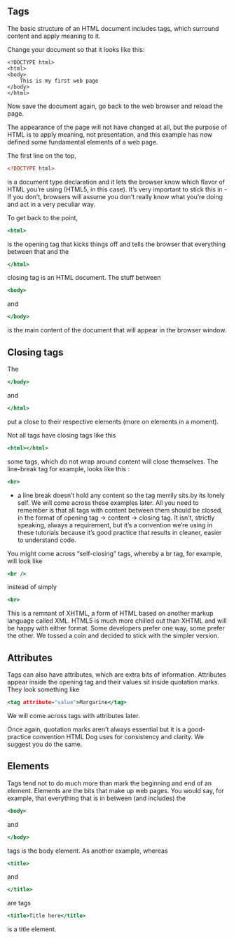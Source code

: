 ## Tags

The basic structure of an HTML document includes tags, which surround content and apply meaning to it.

Change your document so that it looks like this:

```console
<!DOCTYPE html>
<html>
<body>
    This is my first web page
</body>
</html>
```
Now save the document again, go back to the web browser and reload the page.

The appearance of the page will not have changed at all, but the purpose of HTML is to apply meaning, not presentation, and this example has now defined some fundamental elements of a web page.

The first line on the top, 
```htm
<!DOCTYPE html>
```
is a document type declaration and it lets the browser know which flavor of HTML you’re using (HTML5, in this case). It’s very important to stick this in - If you don’t, browsers will assume you don’t really know what you’re doing and act in a very peculiar way.

To get back to the point, 
```htm
<html> 
```
is the opening tag that kicks things off and tells the browser that everything between that and the 
```htm
</html> 
```
closing tag is an HTML document. The stuff between 
```htm
<body> 
```
and 
```htm
</body>
``` 
is the main content of the document that will appear in the browser window.

## Closing tags

The
```htm 
</body>
``` 
and
```htm 
</html>
``` 
put a close to their respective elements (more on elements in a moment).

Not all tags have closing tags like this 
```htm
<html></html>
``` 
some tags, which do not wrap around content will close themselves. The line-break tag for example, looks like this : 
```htm
<br>
```
 - a line break doesn’t hold any content so the tag merrily sits by its lonely self. We will come across these examples later. All you need to remember is that all tags with content between them should be closed, in the format of opening tag → content → closing tag. It isn’t, strictly speaking, always a requirement, but it’s a convention we’re using in these tutorials because it’s good practice that results in cleaner, easier to understand code.

You might come across “self-closing” tags, whereby a br tag, for example, will look like 
```htm
<br />
``` 
instead of simply
```htm 
<br>
```
This is a remnant of XHTML, a form of HTML based on another markup language called XML. HTML5 is much more chilled out than XHTML and will be happy with either format. Some developers prefer one way, some prefer the other. We tossed a coin and decided to stick with the simpler version.

## Attributes

Tags can also have attributes, which are extra bits of information. Attributes appear inside the opening tag and their values sit inside quotation marks. They look something like
```htm 
<tag attribute="value">Margarine</tag>
``` 
We will come across tags with attributes later.

Once again, quotation marks aren’t always essential but it is a good-practice convention HTML Dog uses for consistency and clarity. We suggest you do the same.

## Elements

Tags tend not to do much more than mark the beginning and end of an element. Elements are the bits that make up web pages. You would say, for example, that everything that is in between (and includes) the 
```htm
<body>
``` 
and
```htm    
</body> 
```
tags is the body element. 
As another example, whereas 
```htm
<title>
```     
and 
```htm
</title> 
```
are tags
```htm 
<title>Title here</title> 
```
is a title element.
